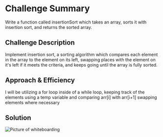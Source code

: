 # Challenge Summary
Write a function called insertionSort which takes an array, sorts it with insertion sort, and returns the sorted array.

## Challenge Description
Implement insertion sort, a sorting algorithm which compares each element in the array to the element on its left, swapping places with the element on it's left if it meets the criteria, and keeps going until the array is fully sorted. 

## Approach & Efficiency
I will be utilizing a for loop inside of a while loop, keeping track of the elements using a temp variable and comparing arr[i] with arr[i+1] swapping elements where necessary

## Solution
![Picture of whiteboarding]()